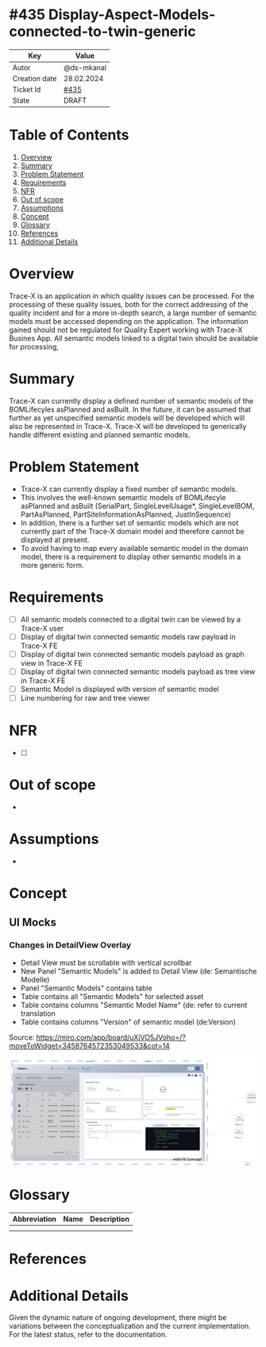 # #435 Display-Aspect-Models-connected-to-twin-generic

| Key           | Value                                                                  |
|---------------|------------------------------------------------------------------------|
| Autor         | @ds-mkanal                                                             |
| Creation date | 28.02.2024                                                             |
| Ticket Id     | [#435](https://github.com/eclipse-tractusx/traceability-foss/issues/435) |
| State         | DRAFT                                                        |

# Table of Contents
1. [Overview](#overview)
2. [Summary](#summary)
3. [Problem Statement](#problem-statement)
4. [Requirements](#requirements)
5. [NFR](#nfr)
6. [Out of scope](#out-of-scope)
7. [Assumptions](#assumptions)
8. [Concept](#concept)
9. [Glossary](#glossary)
10. [References](#references)
11. [Additional Details](#additional-details)


# Overview
Trace-X is an application in which quality issues can be processed. For the processing of these quality issues, both for the correct addressing of the quality incident and for a more in-depth search, a large number of semantic models must be accessed depending on the application. The information gained should not be regulated for Quality Expert working with Trace-X Busines App. All semantic models linked to a digital twin should be available for processing,

# Summary
Trace-X can currently display a defined number of semantic models of the BOMLifecyles asPlanned and asBuilt.
In the future, it can be assumed that further as yet unspecified semantic models will be developed which will also be represented in Trace-X.
Trace-X will be developed to generically handle different existing and planned semantic models.

# Problem Statement
- Trace-X can currently display a fixed number of semantic models.
- This involves the well-known semantic models of BOMLifecyle asPlanned and asBuilt (SerialPart, SingleLevelUsage*, SingleLevelBOM, PartAsPlanned, PartSiteInformationAsPlanned, JustInSequence)
- In addition, there is a further set of semantic models which are not currently part of the Trace-X domain model and therefore cannot be displayed at present.
- To avoid having to map every available semantic model in the domain model, there is a requirement to display other semantic models in a more generic form.

# Requirements
- [ ] All semantic models connected to a digital twin can be viewed by a Trace-X user
- [ ] Display of digital twin connected semantic models raw payload in Trace-X FE
- [ ] Display of digital twin connected semantic models payload as graph view in Trace-X FE
- [ ] Display of digital twin connected semantic models payload as tree view in Trace-X FE
- [ ] Semantic Model is displayed with version of semantic model
- [ ] Line numbering for raw and tree viewer

# NFR
- [ ]

# Out of scope
-

# Assumptions
-


# Concept

## UI Mocks
### Changes in DetailView Overlay

- Detail View must  be scrollable with vertical scrollbar
- New Panel "Semantic Models" is added to Detail View (de: Semantische Modelle)
- Panel "Semantic Models" contains table
- Table contains all "Semantic Models" for selected asset
- Table contains columns "Semantic Model Name" (de: refer to current translation
- Table contains columns "Version" of semantic model (de:Version)

Source: https://miro.com/app/board/uXjVO5JVoho=/?moveToWidget=3458764572353049533&cot=14

![DetailView_With_Code_Viewer_Active.png](DetailView_With_Code_Viewer_Active.png.png)




# Glossary

| Abbreviation | Name | Description   |
|--------------|------|---------------|
|              |      |               |
|              |      |               |

# References

# Additional Details
Given the dynamic nature of ongoing development, there might be variations between the conceptualization and the current implementation. For the latest status, refer to the documentation.
